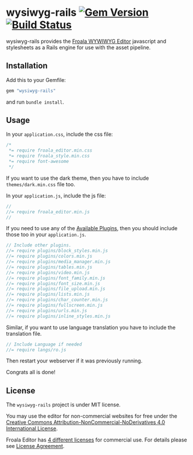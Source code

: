 # wysiwyg-rails [![Gem Version](https://badge.fury.io/rb/wysiwyg-rails.png)](http://badge.fury.io/rb/wysiwyg-rails) [![Build Status](https://secure.travis-ci.org/froala/wysiwyg-rails.png)](http://travis-ci.org/froala/wysiwyg-rails)

wysiwyg-rails provides the [Froala WYWIWYG Editor](http://editor.froala.com) javascript and stylesheets as a Rails engine for use with the asset pipeline.

## Installation

Add this to your Gemfile:

```ruby
gem "wysiwyg-rails"
```

and run `bundle install`.

## Usage

In your `application.css`, include the css file:

```css
/*
 *= require froala_editor.min.css
 *= require froala_style.min.css
 *= require font-awesome
 */
```

If you want to use the dark theme, then you have to include `themes/dark.min.css` file too.

In your `application.js`, include the js file:

```javascript
//
//= require froala_editor.min.js
//
```

If you need to use any of the [Available Plugins](http://editor.froala.com/plugins), then you should include those too in your `application.js`.
```javascript
// Include other plugins.
//= require plugins/block_styles.min.js
//= require plugins/colors.min.js
//= require plugins/media_manager.min.js
//= require plugins/tables.min.js
//= require plugins/video.min.js
//= require plugins/font_family.min.js
//= require plugins/font_size.min.js
//= require plugins/file_upload.min.js
//= require plugins/lists.min.js
//= require plugins/char_counter.min.js
//= require plugins/fullscreen.min.js
//= require plugins/urls.min.js
//= require plugins/inline_styles.min.js
```

Similar, if you want to use language translation you have to include the translation file.
```javascript
// Include Language if needed
//= require langs/ro.js
```

Then restart your webserver if it was previously running.

Congrats all is done!

## License

The `wysiwyg-rails` project is under MIT license.

You may use the editor for non-commercial websites for free under the [Creative Commons Attribution-NonCommercial-NoDerivatives 4.0 International License](http://creativecommons.org/licenses/by-nc-nd/4.0/).

Froala Editor has [4 different licenses](http://editor.froala.com/download/) for commercial use.
For details please see [License Agreement](http://editor.froala.com/license).
